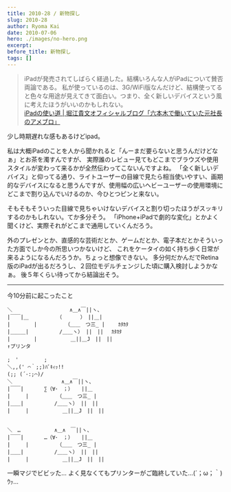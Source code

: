 ```yaml
---
title: 2010-28 / 新物探し
slug: 2010-28
author: Ryoma Kai
date: 2010-07-06
hero: ./images/no-hero.png
excerpt: 
before_title: 新物探し
tags: []
---
```



> iPadが発売されてしばらく経過した。結構いろんな人がiPadについて賛否両論である。
> 私が使っているのは、3G/WiFi版なんだけど、結構使ってると色々な用途が見えてきて面白い。つまり、全く新しいデバイスという風に考えたほうがいいのかもしれない。  
> [iPadの使い道 | 堀江貴文オフィシャルブログ「六本木で働いていた元社長のアメブロ」](https://ameblo.jp/takapon-jp/entry-10582688839.html)

少し時期遅れな感もあるけどipad。

私は大概iPadのことを人から聞かれると「んーまだ要らないと思うんだけどなぁ」とお茶を濁すんですが、
実際誰のレビュー見てもどこまでブラウズや使用スタイルが変わって来るかが全然伝わってこないんですよね。
「全く新しいデバイス」と仰ってる通り、ライトユーザーの目線で見たら相当使いやすい、画期的なデバイスになると思うんですが、使用幅の広いヘビーユーザーの使用環境にどこまで割り込んでいけるのか、今ひとつピンと来ない。

そもそもそういった目線で見ちゃいけないデバイスと割り切ったほうがスッキリするのかもしれない。てか多分そう。
「iPhone+iPadで劇的な変化」とかよく聞くけど、実際それがどこまで通用していくんだろう。

外のプレゼンとか、直感的な芸術だとか、ゲームだとか、電子本だとかそういった方面でしか今の所思いつかないけど、
これをケータイの如く持ち歩く日常が来るようになるんだろうか。ちょっと想像できない。
多分何だかんだでRetina版のiPadが出るだろうし、２回位モデルチェンジした頃に購入検討しようかなぁ。
後５年くらい待ってから結論出そう。

----

今10分前に起こったこと

```
＼　　　　　　　　　 　 ∧＿∧￣||ヽ、
|￣￣|＿　　　　　　（　　　 ）　||＿|
|　　 　　|　　　　　　（＿＿　つ三_ | 　　ｶﾀｶﾀ
|＿＿＿|　　　　　　/＿＿ヽ） ||　|| 　ｶﾀｶﾀ
|　　　　 |　　　　　　 ＿||＿J　||　||
↑プリンタ

;　'　　　　　;
＼,,(' ⌒｀;;)ﾊﾞｷｨｯ!!
(;; (´･:;⌒)/
＼　　　　　　　　　 ∧＿∧￣||ヽ、
|￣￣|　　　　∑（∀･　；） 　||＿
|　　　|　　　　　　（＿＿　つ三_ |
|＿＿|　　　　　　/＿＿ヽ） ||　||
|　　　|　　　　　　 ＿||＿J　||　||


＼　…　　　　　　 ∧＿∧　￣||ヽ、
|￣￣|　　　　…（∀･　；） 　||＿
|　　　|　　　　　　（＿＿　つ三_ |
|＿＿|　　　　　　/＿＿ヽ） ||　||
|　　　|　　　　　　 ＿||＿J　||　||
```

一瞬マジでビビッた…
よく見なくてもプリンターがご臨終していた…(´；ω；｀)ｳｯ…
